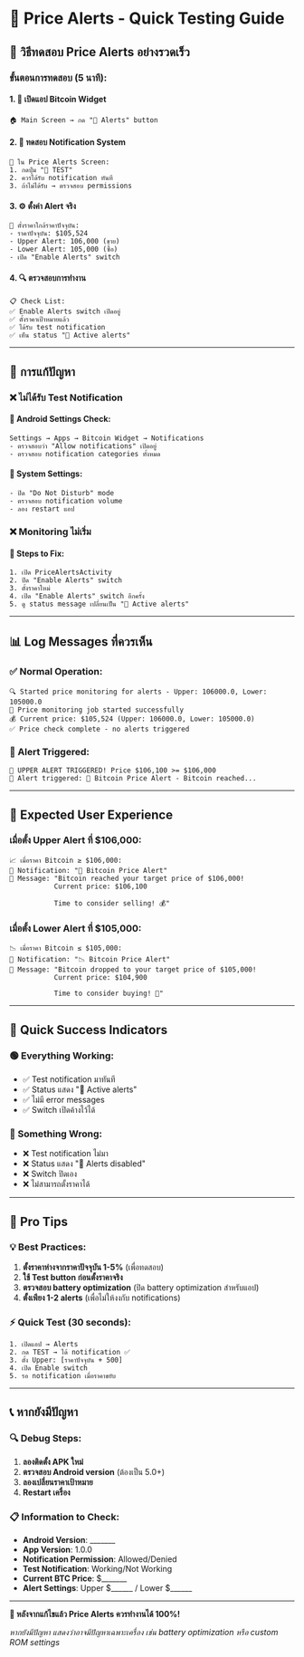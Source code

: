 # 🔔 Price Alerts - Quick Testing Guide

## 🧪 วิธีทดสอบ Price Alerts อย่างรวดเร็ว

### **ขั้นตอนการทดสอบ (5 นาที):**

#### **1. 📱 เปิดแอป Bitcoin Widget**
```
🏠 Main Screen → กด "🔔 Alerts" button
```

#### **2. 🧪 ทดสอบ Notification System**
```
📍 ใน Price Alerts Screen:
1. กดปุ่ม "🧪 TEST" 
2. ควรได้รับ notification ทันที
3. ถ้าไม่ได้รับ → ตรวจสอบ permissions
```

#### **3. ⚙️ ตั้งค่า Alert จริง**
```
🎯 ตั้งราคาใกล้ราคาปัจจุบัน:
- ราคาปัจจุบัน: $105,524
- Upper Alert: 106,000 (ขาย)
- Lower Alert: 105,000 (ซื้อ)
- เปิด "Enable Alerts" switch
```

#### **4. 🔍 ตรวจสอบการทำงาน**
```
📋 Check List:
✅ Enable Alerts switch เปิดอยู่
✅ ตั้งราคาเป้าหมายแล้ว
✅ ได้รับ test notification
✅ เห็น status "🔔 Active alerts" 
```

---

## 🐛 การแก้ปัญหา

### **❌ ไม่ได้รับ Test Notification**

#### **🔧 Android Settings Check:**
```
Settings → Apps → Bitcoin Widget → Notifications
- ตรวจสอบว่า "Allow notifications" เปิดอยู่
- ตรวจสอบ notification categories ทั้งหมด
```

#### **📱 System Settings:**
```
- ปิด "Do Not Disturb" mode
- ตรวจสอบ notification volume
- ลอง restart แอป
```

### **❌ Monitoring ไม่เริ่ม**

#### **🔄 Steps to Fix:**
```
1. เปิด PriceAlertsActivity
2. ปิด "Enable Alerts" switch
3. ตั้งราคาใหม่
4. เปิด "Enable Alerts" switch อีกครั้ง
5. ดู status message เปลี่ยนเป็น "🔔 Active alerts"
```

---

## 📊 Log Messages ที่ควรเห็น

### **✅ Normal Operation:**
```
🔍 Started price monitoring for alerts - Upper: 106000.0, Lower: 105000.0
🚀 Price monitoring job started successfully
💰 Current price: $105,524 (Upper: 106000.0, Lower: 105000.0)
✅ Price check complete - no alerts triggered
```

### **🔔 Alert Triggered:**
```
🚀 UPPER ALERT TRIGGERED! Price $106,100 >= $106,000
🔔 Alert triggered: 🚀 Bitcoin Price Alert - Bitcoin reached...
```

---

## 📝 Expected User Experience

### **เมื่อตั้ง Upper Alert ที่ $106,000:**
```
📈 เมื่อราคา Bitcoin ≥ $106,000:
📱 Notification: "🚀 Bitcoin Price Alert"
💬 Message: "Bitcoin reached your target price of $106,000!
           Current price: $106,100
           
           Time to consider selling! 💰"
```

### **เมื่อตั้ง Lower Alert ที่ $105,000:**
```
📉 เมื่อราคา Bitcoin ≤ $105,000:
📱 Notification: "📉 Bitcoin Price Alert"
💬 Message: "Bitcoin dropped to your target price of $105,000!
           Current price: $104,900
           
           Time to consider buying! 🛒"
```

---

## 🎯 Quick Success Indicators

### **🟢 Everything Working:**
- ✅ Test notification มาทันที
- ✅ Status แสดง "🔔 Active alerts"
- ✅ ไม่มี error messages
- ✅ Switch เปิดค้างไว้ได้

### **🔴 Something Wrong:**
- ❌ Test notification ไม่มา
- ❌ Status แสดง "🔕 Alerts disabled"
- ❌ Switch ปิดเอง
- ❌ ไม่สามารถตั้งราคาได้

---

## 🚀 Pro Tips

### **💡 Best Practices:**
1. **ตั้งราคาห่างจากราคาปัจจุบัน 1-5%** (เพื่อทดสอบ)
2. **ใช้ Test button ก่อนตั้งราคาจริง**
3. **ตรวจสอบ battery optimization** (ปิด battery optimization สำหรับแอป)
4. **ตั้งเพียง 1-2 alerts** (เพื่อไม่ให้งงกับ notifications)

### **⚡ Quick Test (30 seconds):**
```
1. เปิดแอป → Alerts
2. กด TEST → ได้ notification ✅
3. ตั้ง Upper: [ราคาปัจจุบัน + 500]
4. เปิด Enable switch
5. รอ notification เมื่อราคาขยับ
```

---

## 📞 หากยังมีปัญหา

### **🔍 Debug Steps:**
1. **ลองติดตั้ง APK ใหม่**
2. **ตรวจสอบ Android version** (ต้องเป็น 5.0+)
3. **ลองเปลี่ยนราคาเป้าหมาย**
4. **Restart เครื่อง**

### **📋 Information to Check:**
- **Android Version**: _______
- **App Version**: 1.0.0
- **Notification Permission**: Allowed/Denied
- **Test Notification**: Working/Not Working
- **Current BTC Price**: $_______
- **Alert Settings**: Upper $______ / Lower $______

---

**🎉 หลังจากแก้ไขแล้ว Price Alerts ควรทำงานได้ 100%!**

*หากยังมีปัญหา แสดงว่าอาจมีปัญหาเฉพาะเครื่อง เช่น battery optimization หรือ custom ROM settings*